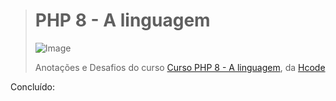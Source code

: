 > # **PHP 8 - A linguagem**
>
> ![Image](https://profilinator.rishav.dev/skills-assets/php-original.svg)
>
> Anotações e Desafios do curso [Curso PHP 8 - A linguagem](https://www.udemy.com/course/), da [Hcode](https://www.udemy.com/)

Concluído:
